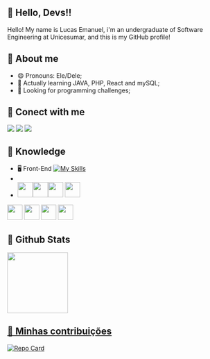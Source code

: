 ## 👋 Hello, Devs!!

Hello! My name is Lucas Emanuel, i'm an undergraduate of Software Engineering at Unicesumar, and this is my GitHub profile!


## 💭 About me
- 😄 Pronouns: Ele/Dele;
- 🌱 Actually learning JAVA, PHP, React and mySQL;
- 👯 Looking for programming challenges;


## 📶 Conect with me
<a href="https://www.linkedin.com/in/lucas-gon%C3%A7alves-0b581921b?lipi=urn%3Ali%3Apage%3Ad_flagship3_profile_view_base_contact_details%3B0RD8DF6PRfSbZhAhGqKKCQ%3D%3D" target="_blank"><img loading="lazy" src="https://img.shields.io/badge/-LinkedIn-%230077B5?style=for-the-badge&logo=linkedin&logoColor=white" target="_blank"></a> 
<a href = "mailto:lucasemanuel.gon@gmail.com"><img loading="lazy" src="https://img.shields.io/badge/Gmail-D14836?style=for-the-badge&logo=gmail&logoColor=white" target="_blank"></a>
<a href="https://instagram.com/e_lucaz_" target="_blank"><img loading="lazy" src="https://img.shields.io/badge/-Instagram-%23E4405F?style=for-the-badge&logo=instagram&logoColor=white" target="_blank"></a>

## 📝 Knowledge

- 🖥 Front-End [![My Skills](https://skillicons.dev/icons?i=js,html,css,wasm)](https://skillicons.dev)
-
- <img src="https://cdn.jsdelivr.net/gh/devicons/devicon@latest/icons/html5/html5-original.svg)" height=35 width=35 /><img src="https://cdn.jsdelivr.net/gh/devicons/devicon@latest/icons/css3/css3-original.svg" 
height=35 width=35 /><img src="https://cdn.jsdelivr.net/gh/devicons/devicon@latest/icons/cplusplus/cplusplus-original.svg" 
height=35 width= 35 />
<img src="https://cdn.jsdelivr.net/gh/devicons/devicon@latest/icons/android/android-plain.svg"
height=35 width=35 />

<img src="https://cdn.jsdelivr.net/gh/devicons/devicon@latest/icons/git/git-original.svg" 
height=35 width=35 />
<img src="https://cdn.jsdelivr.net/gh/devicons/devicon@latest/icons/javascript/javascript-original.svg" 
height=35 width=35 />
<img src="https://cdn.jsdelivr.net/gh/devicons/devicon@latest/icons/notion/notion-original.svg" 
height=35 width=35 />
<img src="https://cdn.jsdelivr.net/gh/devicons/devicon@latest/icons/windows11/windows11-original.svg" 
heigth=35 width=35 />
          
          
          
          
          
## 🌟 Github Stats

<a href="https://github.com/Lucas-G0">
<img loading="lazy" height="140em" src="https://github-readme-stats.vercel.app/api/top-langs/?username=Lucas-G0&layout=compact&langs_count=7&theme=dracula"/>

## 🧭 Minhas contribuições
[![Repo Card](https://github-readme-stats.vercel.app/api/pin/?username=Lucas-G0&repo=dio-lab-open-source&bg_color=FFF&border_color=30A3DC&show_icons=true&icon_color=30A3DC&title_color=E94D5F&text_color=000)](https://github.com/Lucas-G0/dio-lab-open-source)
